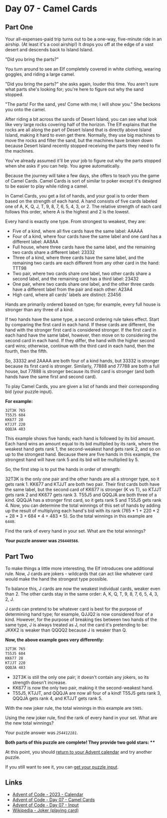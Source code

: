 # Day 07 - Camel Cards

## Part One

<!-- TODO : Needs to have italics, bolds and codespans applied -->
Your all-expenses-paid trip turns out to be a one-way,
five-minute ride in an airship.
(At least it's a cool airship!)
It drops you off at the edge of a vast desert and
descends back to Island Island.

"Did you bring the parts?"

You turn around to see an Elf completely covered in white clothing,
wearing goggles, and riding a large camel.

"Did you bring the parts?" she asks again, louder this time.
You aren't sure what parts she's looking for;
you're here to figure out why the sand stopped.

"The parts! For the sand, yes! Come with me; I will show you."
She beckons you onto the camel.

After riding a bit across the sands of Desert Island,
you can see what look like very large rocks covering half of the horizon.
The Elf explains that the rocks are all along
the part of Desert Island that is directly above Island Island,
making it hard to even get there.
Normally, they use big machines to move the rocks and filter the sand,
but the machines have broken down because
Desert Island recently stopped receiving the parts they need to
fix the machines.

You've already assumed it'll be your job to
figure out why the parts stopped when she asks if you can help.
You agree automatically.

Because the journey will take a few days,
she offers to teach you the game of Camel Cards.
Camel Cards is sort of similar to poker except
it's designed to be easier to play while riding a camel.

In Camel Cards, you get a list of hands,
and your goal is to order them based on the strength of each hand.
A hand consists of five cards labeled one of
A, K, Q, J, T, 9, 8, 7, 6, 5, 4, 3, or 2.
The relative strength of each card follows this order,
where A is the highest and 2 is the lowest.

Every hand is exactly one type.
From strongest to weakest, they are:

- Five of a kind, where all five cards have the same label: AAAAA
- Four of a kind, where four cards have the same label and
  one card has a different label: AA8AA
- Full house, where three cards have the same label,
  and the remaining two cards share a different label: 23332
- Three of a kind, where three cards have the same label,
  and the remaining two cards are each different from
  any other card in the hand: TTT98
- Two pair, where two cards share one label,
  two other cards share a second label,
  and the remaining card has a third label: 23432
- One pair, where two cards share one label,
  and the other three cards have a different label from the pair and each other: A23A4
- High card, where all cards' labels are distinct: 23456

Hands are primarily ordered based on type;
for example, every full house is stronger than any three of a kind.

If two hands have the same type,
a second ordering rule takes effect.
Start by comparing the first card in each hand.
If these cards are different,
the hand with the stronger first card is considered stronger.
If the first card in each hand have the same label, however,
then move on to considering the second card in each hand.
If they differ, the hand with the higher second card wins;
otherwise, continue with the third card in each hand,
then the fourth, then the fifth.

So, 33332 and 2AAAA are both four of a kind hands,
but 33332 is stronger because its first card is stronger.
Similarly, 77888 and 77788 are both a full house,
but 77888 is stronger because its third card is stronger
(and both hands have the same first and second card).

To play Camel Cards,
you are given a list of hands and their corresponding bid (your puzzle input).

**For example:**

```txt
32T3K 765
T55J5 684
KK677 28
KTJJT 220
QQQJA 483
```

This example shows five hands;
each hand is followed by its bid amount.
Each hand wins an amount equal to its bid multiplied by its rank,
where the weakest hand gets rank 1, the second-weakest hand gets rank 2,
and so on up to the strongest hand.
Because there are five hands in this example,
the strongest hand will have rank 5 and its bid will be multiplied by 5.

So, the first step is to put the hands in order of strength:

32T3K is the only one pair and the other hands are all a stronger type,
so it gets rank 1.
KK677 and KTJJT are both two pair.
Their first cards both have the same label,
but the second card of KK677 is stronger (K vs T),
so KTJJT gets rank 2 and KK677 gets rank 3.
T55J5 and QQQJA are both three of a kind. QQQJA has a stronger first card,
so it gets rank 5 and T55J5 gets rank 4.
Now,
you can determine the total winnings of this set of hands by
adding up the result of multiplying each hand's bid with its rank
(765 * 1 + 220 * 2 + 28 * 3 + 684 * 4 + 483 * 5).
So the total winnings in this example are `6440`.

Find the rank of every hand in your set. What are the total winnings?

**Your puzzle answer was `256448566`**.

## Part Two

To make things a little more interesting,
the Elf introduces one additional rule.
Now, J cards are jokers -
wildcards that can act like whatever
card would make the hand the strongest type possible.

To balance this,
J cards are now the weakest individual cards, weaker even than 2.
The other cards stay in the same order:
A, K, Q, T, 9, 8, 7, 6, 5, 4, 3, 2, J.

J cards can pretend to be whatever card is best for
the purpose of determining hand type;
for example, QJJQ2 is now considered four of a kind.
However, for the purpose of breaking ties between two hands of the same type,
J is always treated as J, not the card it's pretending to be:
JKKK2 is weaker than QQQQ2 because J is weaker than Q.

**Now, the above example goes very differently:**

```txt
32T3K 765
T55J5 684
KK677 28
KTJJT 220
QQQJA 483
```

- 32T3K is still the only one pair;
  it doesn't contain any jokers, so its strength doesn't increase.
- KK677 is now the only two pair, making it the second-weakest hand.
- T55J5, KTJJT, and QQQJA are now all four of a kind!
  T55J5 gets rank 3, QQQJA gets rank 4, and KTJJT gets rank 5.

With the new joker rule, the total winnings in this example are `5905`.

Using the new joker rule, find the rank of every hand in your set.
What are the new total winnings?

Your puzzle answer was *`254412181`*.

**Both parts of this puzzle are complete!
They provide two gold stars: \*\***

At this point,
you should [return to your Advent calendar][aoc-calendar] and
try another puzzle.

If you still want to see it,
you can [get your puzzle input][aoc-day07-input].

## Links


- [Advent of Code - 2023 - Calendar][aoc-calendar]
- [Advent of Code - Day 07 - Camel Cards][aoc-day07]
- [Advent of Code - Day 07 - Input][aoc-day07-input]
- [Wikipedia - Joker (playing card)][wiki-joker]

<!-- Hidden References -->
[aoc-calendar]: https://adventofcode.com/2023 "Advent of Code - Year/Calendar"
[aoc-day07]: https://adventofcode.com/2023/day/7 "Advent of Code - Day 07"
[aoc-day07-input]: https://adventofcode.com/2023/day/7/input "Advent of Code - Day 04 - Input"
[wiki-joker]: https://en.wikipedia.org/wiki/Joker_(playing_card) "Wikipedia - Joker (playing card)"